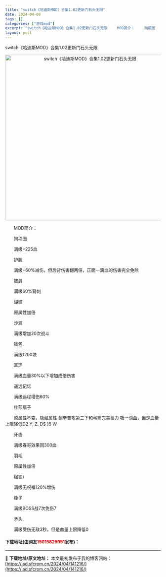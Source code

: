 ```yaml
---
title: "switch《哈迪斯MOD》合集1.02更新门石头无限"
date: 2024-04-09
tags: []
categories: ["游戏mod"]
excerpt: "switch《哈迪斯MOD》合集1.02更新门石头无限 　　MOD简介： 　　狗项圈 　　满级+225血 　　护腕 　　满级+60%减伤，但后背伤害翻两倍，正面一滴血的伤害完全免除 　　披肩 　　满级60%背刺 　　蝴蝶 　　原属性加倍 　　沙漏 　　满级增加20次战斗 　　钱包. 　　满级1200&hellip;"
layout: post
---
```


 <p>switch《哈迪斯MOD》合集1.02更新门石头无限</p> <p align="center"><img align="" border="0" src="https://lad.sfcrom.cn/wp-content/uploads/2024/04/20240409_661501fad7374.jpg" width="534" alt="switch《哈迪斯MOD》合集1.02更新门石头无限" /></p> <p>　　MOD简介：</p> <p>　　狗项圈</p> <p>　　满级+225血</p> <p>　　护腕</p> <p>　　满级+60%减伤，但后背伤害翻两倍，正面一滴血的伤害完全免除</p> <p>　　披肩</p> <p>　　满级60%背刺</p> <p>　　蝴蝶</p> <p>　　原属性加倍</p> <p>　　沙漏</p> <p>　　满级增加20次战斗</p> <p>　　钱包.</p> <p>　　满级1200块</p> <p>　　耳环</p> <p>　　满级血量30%以下增加成倍伤害</p> <p>　　遥远记忆</p> <p>　　满级远程增伤60%</p> <p>　　杜莎扇子</p> <p>　　原属性不变，隐藏属性 剑拳普攻第三下和弓箭完美蓄力 吸一滴血，但是血量上限降低D2 Y, Z. D$ }5 W</p> <p>　　牙齿</p> <p>　　满级春哥效果回300血</p> <p>　　羽毛</p> <p>　　原属性加倍</p> <p>　　枷锁)</p> <p>　　满级无祝福120%增伤</p> <p>　　橡子</p> <p>　　满级BOSS战7次免伤7</p> <p>　　矛头,</p> <p>　　满级受伤无敌3秒，但是血量上限降低0</p> <p><h4>下载地址(由网友<font color="red">15015825951</font>发布)：</h4></p> 

---
📖 **下载地址/原文地址：** 本文最初发布于我的博客网站：[https://lad.sfcrom.cn/2024/04/141216/](https://lad.sfcrom.cn/2024/04/141216/)
